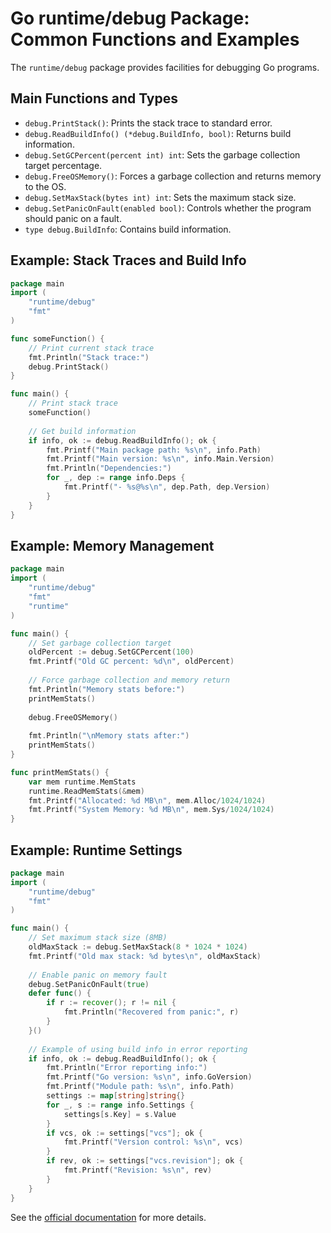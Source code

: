 # Go runtime/debug Package: Common Functions and Examples

The `runtime/debug` package provides facilities for debugging Go programs.

## Main Functions and Types
- `debug.PrintStack()`: Prints the stack trace to standard error.
- `debug.ReadBuildInfo() (*debug.BuildInfo, bool)`: Returns build information.
- `debug.SetGCPercent(percent int) int`: Sets the garbage collection target percentage.
- `debug.FreeOSMemory()`: Forces a garbage collection and returns memory to the OS.
- `debug.SetMaxStack(bytes int) int`: Sets the maximum stack size.
- `debug.SetPanicOnFault(enabled bool)`: Controls whether the program should panic on a fault.
- `type debug.BuildInfo`: Contains build information.

## Example: Stack Traces and Build Info
```go
package main
import (
    "runtime/debug"
    "fmt"
)

func someFunction() {
    // Print current stack trace
    fmt.Println("Stack trace:")
    debug.PrintStack()
}

func main() {
    // Print stack trace
    someFunction()
    
    // Get build information
    if info, ok := debug.ReadBuildInfo(); ok {
        fmt.Printf("Main package path: %s\n", info.Path)
        fmt.Printf("Main version: %s\n", info.Main.Version)
        fmt.Println("Dependencies:")
        for _, dep := range info.Deps {
            fmt.Printf("- %s@%s\n", dep.Path, dep.Version)
        }
    }
}
```

## Example: Memory Management
```go
package main
import (
    "runtime/debug"
    "fmt"
    "runtime"
)

func main() {
    // Set garbage collection target
    oldPercent := debug.SetGCPercent(100)
    fmt.Printf("Old GC percent: %d\n", oldPercent)
    
    // Force garbage collection and memory return
    fmt.Println("Memory stats before:")
    printMemStats()
    
    debug.FreeOSMemory()
    
    fmt.Println("\nMemory stats after:")
    printMemStats()
}

func printMemStats() {
    var mem runtime.MemStats
    runtime.ReadMemStats(&mem)
    fmt.Printf("Allocated: %d MB\n", mem.Alloc/1024/1024)
    fmt.Printf("System Memory: %d MB\n", mem.Sys/1024/1024)
}
```

## Example: Runtime Settings
```go
package main
import (
    "runtime/debug"
    "fmt"
)

func main() {
    // Set maximum stack size (8MB)
    oldMaxStack := debug.SetMaxStack(8 * 1024 * 1024)
    fmt.Printf("Old max stack: %d bytes\n", oldMaxStack)
    
    // Enable panic on memory fault
    debug.SetPanicOnFault(true)
    defer func() {
        if r := recover(); r != nil {
            fmt.Println("Recovered from panic:", r)
        }
    }()
    
    // Example of using build info in error reporting
    if info, ok := debug.ReadBuildInfo(); ok {
        fmt.Println("Error reporting info:")
        fmt.Printf("Go version: %s\n", info.GoVersion)
        fmt.Printf("Module path: %s\n", info.Path)
        settings := map[string]string{}
        for _, s := range info.Settings {
            settings[s.Key] = s.Value
        }
        if vcs, ok := settings["vcs"]; ok {
            fmt.Printf("Version control: %s\n", vcs)
        }
        if rev, ok := settings["vcs.revision"]; ok {
            fmt.Printf("Revision: %s\n", rev)
        }
    }
}
```

See the [official documentation](https://pkg.go.dev/runtime/debug) for more details.
